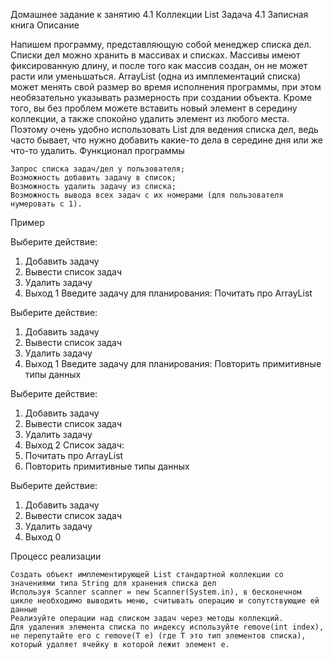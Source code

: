 Домашнее задание к занятию 4.1 Коллекции List
Задача 4.1  Записная книга
Описание

Напишем программу, представляющую собой менеджер списка дел. Списки дел можно хранить в массивах и списках. Массивы имеют фиксированную длину, и после того как массив создан, он не может расти или уменьшаться. ArrayList (одна из имплементаций списка) может менять свой размер во время исполнения программы, при этом необязательно указывать размерность при создании объекта. Кроме того, вы без проблем можете вставить новый элемент в середину коллекции, а также спокойно удалить элемент из любого места. Поэтому очень удобно использовать List для ведения списка дел, ведь часто бывает, что нужно добавить какие-то дела в середине дня или же что-то удалить.
Функционал программы

    Запрос списка задач/дел у пользователя;
    Возможность добавить задачу в список;
    Возможность удалить задачу из списка;
    Возможность вывода всех задач с их номерами (для пользователя нумеровать с 1).

Пример

Выберите действие:
1. Добавить задачу
2. Вывести список задач
3. Удалить задачу
0. Выход
1 <enter>
Введите задачу для планирования:
Почитать про ArrayList

Выберите действие:
1. Добавить задачу
2. Вывести список задач
3. Удалить задачу
0. Выход
1 <enter>
Введите задачу для планирования:
Повторить примитивные типы данных

Выберите действие:
1. Добавить задачу
2. Вывести список задач
3. Удалить задачу
0. Выход
2 <enter>
Список задач:
1. Почитать про ArrayList
2. Повторить примитивные типы данных

Выберите действие:
1. Добавить задачу
2. Вывести список задач
3. Удалить задачу
0. Выход
0 <enter>

Процесс реализации

    Создать объект имплементирующей List стандартной коллекции со значениями типа String для хранения списка дел
    Используя Scanner scanner = new Scanner(System.in), в бесконечном цикле необходимо выводить меню, считывать операцию и сопутствующие ей данные
    Реализуйте операции над списком задач через методы коллекций.
    Для удаления элемента списка по индексу используйте remove(int index), не перепутайте его с remove(T e) (где T это тип элементов списка), который удаляет ячейку в которой лежит элемент e.
